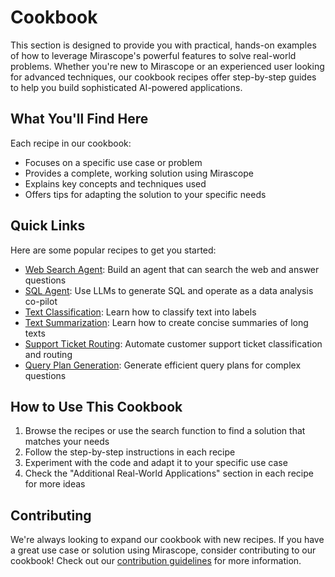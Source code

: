 # Cookbook

This section is designed to provide you with practical, hands-on examples of how to leverage Mirascope's powerful features to solve real-world problems. Whether you're new to Mirascope or an experienced user looking for advanced techniques, our cookbook recipes offer step-by-step guides to help you build sophisticated AI-powered applications.

## What You'll Find Here

Each recipe in our cookbook:

- Focuses on a specific use case or problem
- Provides a complete, working solution using Mirascope
- Explains key concepts and techniques used
- Offers tips for adapting the solution to your specific needs

## Quick Links

Here are some popular recipes to get you started:

- [Web Search Agent](./agents/web_search_agent.md): Build an agent that can search the web and answer questions
- [SQL Agent](./agents/sql_agent.md): Use LLMs to generate SQL and operate as a data analysis co-pilot
- [Text Classification](./text_classification.ipynb): Learn how to classify text into labels
- [Text Summarization](./text_summarization.ipynb): Learn how to create concise summaries of long texts
- [Support Ticket Routing](./support_ticket_routing.ipynb): Automate customer support ticket classification and routing
- [Query Plan Generation](./query_plan.ipynb): Generate efficient query plans for complex questions

## How to Use This Cookbook

1. Browse the recipes or use the search function to find a solution that matches your needs
2. Follow the step-by-step instructions in each recipe
3. Experiment with the code and adapt it to your specific use case
4. Check the "Additional Real-World Applications" section in each recipe for more ideas

## Contributing

We're always looking to expand our cookbook with new recipes. If you have a great use case or solution using Mirascope, consider contributing to our cookbook! Check out our [contribution guidelines](../CONTRIBUTING.md) for more information.
